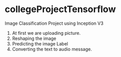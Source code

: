 # collegeProjectTensorflow
Image Classification Project using Inception V3

1) At first we are uploading picture.
2) Reshaping the image
3) Predicting the image Label
4) Converting the text to audio message. 
